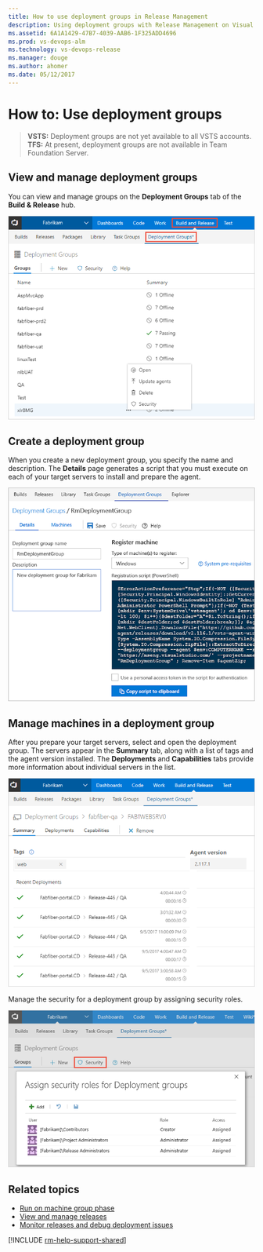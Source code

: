 ```yaml
---
title: How to use deployment groups in Release Management
description: Using deployment groups with Release Management on Visual Studio Team Services (VSTS) and Team Foundation Server (TFS)
ms.assetid: 6A1A1429-47B7-4039-AAB6-1F325ADD4696
ms.prod: vs-devops-alm
ms.technology: vs-devops-release
ms.manager: douge
ms.author: ahomer
ms.date: 05/12/2017
---
```


# How to: Use deployment groups

>**VSTS:** Deployment groups are not yet available to all VSTS accounts.  
>**TFS:** At present, deployment groups are not available in Team Foundation Server.

## View and manage deployment groups

You can view and manage groups on the **Deployment Groups** tab of the **Build &amp; Release** hub.

![Overview of all deployment groups](_img/howto-deployment-groups/depgroups-ui-01.png)


## Create a deployment group

When you create a new deployment group, you specify the name and description.
The **Details** page generates a script that you must execute on each of your target servers
to install and prepare the agent.

![Creating a deployment group](_img/howto-deployment-groups/depgroup-create.png)

## Manage machines in a deployment group

After you prepare your target servers, select and open the deployment group.
The servers appear in the **Summary** tab, along with a list of tags and the agent version installed.
The **Deployments** and **Capabilities** tabs provide more information about individual servers in the list. 

![Overview of a deployment group](_img/howto-deployment-groups/depgroups-ui-02.png)


Manage the security for a deployment group by assigning security roles.
 
![Security for a deployment group](_img/howto-deployment-groups/depgroup-04.png)

## Related topics

* [Run on machine group phase](../../../process/phases.md#deployment-group-phase)
* [View and manage releases](../../../../actions/view-manage-releases.md)
* [Monitor releases and debug deployment issues](../../../../actions/debug-deployment-issues.md)

[!INCLUDE [rm-help-support-shared](../../../../_shared/rm-help-support-shared.md)]

